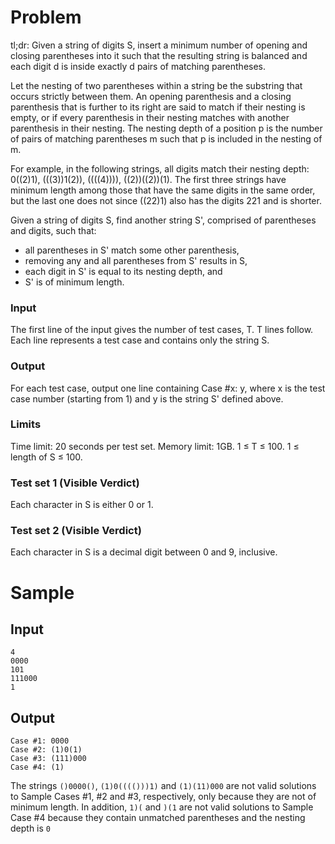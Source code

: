 # Problem

tl;dr: Given a string of digits S, insert a minimum number of opening and closing parentheses into it such that the resulting string is balanced and each digit d is inside exactly d pairs of matching parentheses.

Let the nesting of two parentheses within a string be the substring that occurs strictly between them. An opening parenthesis and a closing parenthesis that is further to its right are said to match if their nesting is empty, or if every parenthesis in their nesting matches with another parenthesis in their nesting. The nesting depth of a position p is the number of pairs of matching parentheses m such that p is included in the nesting of m.

For example, in the following strings, all digits match their nesting depth: 0((2)1), (((3))1(2)), ((((4)))), ((2))((2))(1). The first three strings have minimum length among those that have the same digits in the same order, but the last one does not since ((22)1) also has the digits 221 and is shorter.

Given a string of digits S, find another string S', comprised of parentheses and digits, such that:

- all parentheses in S' match some other parenthesis,
- removing any and all parentheses from S' results in S,
- each digit in S' is equal to its nesting depth, and
- S' is of minimum length.

### Input

The first line of the input gives the number of test cases, T. T lines follow. Each line represents a test case and contains only the string S.
### Output

For each test case, output one line containing Case #x: y, where x is the test case number (starting from 1) and y is the string S' defined above.
### Limits

Time limit: 20 seconds per test set.
Memory limit: 1GB.
1 ≤ T ≤ 100.
1 ≤ length of S ≤ 100.

### Test set 1 (Visible Verdict)
Each character in S is either 0 or 1.

### Test set 2 (Visible Verdict)
Each character in S is a decimal digit between 0 and 9, inclusive.

# Sample

## Input 
```
4
0000
101
111000
1
```
  
## Output
```
Case #1: 0000
Case #2: (1)0(1)
Case #3: (111)000
Case #4: (1)
```
  

The strings `()0000()`, `(1)0(((()))1)` and `(1)(11)000` are not valid solutions to Sample Cases #1, #2 and #3, respectively, only because they are not of minimum length. In addition, `1)(` and `)(1` are not valid solutions to Sample Case #4 because they contain unmatched parentheses and the nesting depth is `0`
